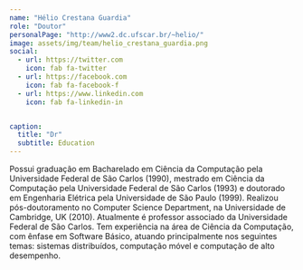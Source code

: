 ```yaml
---
name: "Hélio Crestana Guardia"
role: "Doutor"
personalPage: "http://www2.dc.ufscar.br/~helio/"
image: assets/img/team/helio_crestana_guardia.png
social:
  - url: https://twitter.com
    icon: fab fa-twitter
  - url: https://facebook.com
    icon: fab fa-facebook-f
  - url: https://www.linkedin.com
    icon: fab fa-linkedin-in


caption:
  title: "Dr"
  subtitle: Education
---
```

<p>
  Possui graduação em Bacharelado em Ciência da Computação pela Universidade Federal de São Carlos (1990), mestrado em Ciência da Computação pela Universidade Federal de São Carlos (1993) e doutorado em Engenharia Elétrica pela Universidade de São Paulo (1999). Realizou pós-doutoramento no Computer Science Department, na Universidade de Cambridge, UK (2010). Atualmente é professor associado da Universidade Federal de São Carlos. Tem experiência na área de Ciência da Computação, com ênfase em Software Básico, atuando principalmente nos seguintes temas: sistemas distribuídos, computação móvel e computação de alto desempenho.
</p>
 